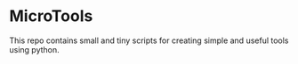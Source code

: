 # MicroTools
This repo contains small and tiny scripts for creating simple and useful tools using python.
